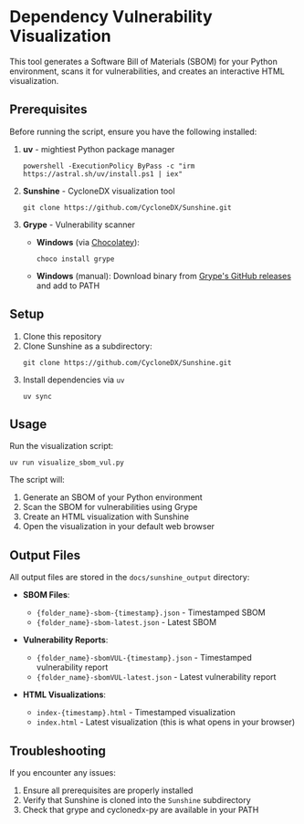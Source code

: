 # Dependency Vulnerability Visualization

This tool generates a Software Bill of Materials (SBOM) for your Python environment, scans it for vulnerabilities, and creates an interactive HTML visualization.

## Prerequisites

Before running the script, ensure you have the following installed:

1. **uv** - mightiest Python package manager
    ```
    powershell -ExecutionPolicy ByPass -c "irm https://astral.sh/uv/install.ps1 | iex"
    ```

2. **Sunshine** - CycloneDX visualization tool
   ```
   git clone https://github.com/CycloneDX/Sunshine.git
   ```
3. **Grype** - Vulnerability scanner
   - **Windows** (via [Chocolatey](https://chocolatey.org/)):
     ```
     choco install grype
     ```
   - **Windows** (manual): Download binary from [Grype's GitHub releases](https://github.com/anchore/grype/releases) and add to PATH
   
## Setup

1. Clone this repository
2. Clone Sunshine as a subdirectory:
   ```
   git clone https://github.com/CycloneDX/Sunshine.git
   ```
3. Install dependencies via `uv`
    ```
    uv sync
    ```

## Usage

Run the visualization script:

```
uv run visualize_sbom_vul.py
```

The script will:
1. Generate an SBOM of your Python environment
2. Scan the SBOM for vulnerabilities using Grype
3. Create an HTML visualization with Sunshine
4. Open the visualization in your default web browser

## Output Files

All output files are stored in the `docs/sunshine_output` directory:

- **SBOM Files**:
  - `{folder_name}-sbom-{timestamp}.json` - Timestamped SBOM
  - `{folder_name}-sbom-latest.json` - Latest SBOM

- **Vulnerability Reports**:
  - `{folder_name}-sbomVUL-{timestamp}.json` - Timestamped vulnerability report
  - `{folder_name}-sbomVUL-latest.json` - Latest vulnerability report

- **HTML Visualizations**:
  - `index-{timestamp}.html` - Timestamped visualization
  - `index.html` - Latest visualization (this is what opens in your browser)

## Troubleshooting

If you encounter any issues:

1. Ensure all prerequisites are properly installed
2. Verify that Sunshine is cloned into the `Sunshine` subdirectory
3. Check that grype and cyclonedx-py are available in your PATH